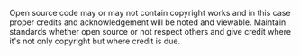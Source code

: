 Open source code may or may not contain copyright works and in this case proper credits and acknowledgement will be noted and viewable.
Maintain standards whether open source or not respect others and give credit where it's not only copyright but where credit is due.
